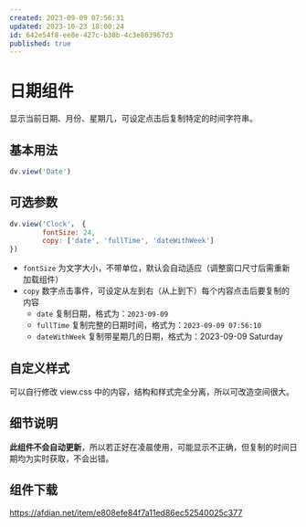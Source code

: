 ```yaml
---
created: 2023-09-09 07:56:31
updated: 2023-10-23 18:00:24
id: 642e54f8-ee8e-427c-b30b-4c3e803967d3
published: true
---
```

# 日期组件

显示当前日期、月份、星期几，可设定点击后复制特定的时间字符串。

## 基本用法

```js
dv.view('Date')
```

## 可选参数

```js
dv.view('Clock'， {
        fontSize: 24,
        copy: ['date', 'fullTime', 'dateWithWeek']
})
```

- `fontSize` 为文字大小，不带单位，默认会自动适应（调整窗口尺寸后需重新加载组件）
- `copy` 数字点击事件，可设定从左到右（从上到下）每个内容点击后要复制的内容
  - `date` 复制日期，格式为：`2023-09-09`
  - `fullTime` 复制完整的日期时间，格式为：`2023-09-09 07:56:10`
  - `dateWithWeek` 复制带星期几的日期，格式为：2023-09-09 Saturday

## 自定义样式

可以自行修改 view.css 中的内容，结构和样式完全分离，所以可改造空间很大。

## 细节说明

**此组件不会自动更新**，所以若正好在凌晨使用，可能显示不正确，但复制的时间日期均为实时获取，不会出错。

## 组件下载

https://afdian.net/item/e808efe84f7a11ed86ec52540025c377
